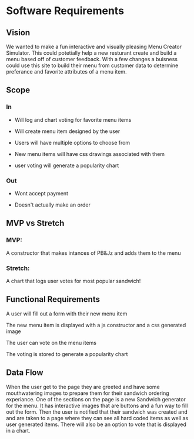# Software Requirements

## Vision

We wanted to make a fun interactive and visually pleasing Menu Creator Simulator. This could potetially help a new resturant create and build a menu based off of customer feedback. With a few changes a buisness could use this site to build their menu from customer data to determine preferance and favorite attributes of a menu item.

## Scope

### In

- Will log and chart voting for favorite menu items

- Will create menu item designed by the user

- Users will have multiple options to choose from

- New menu items will have css drawings associated with them

- user voting will generate a popularity chart

### Out

- Wont accept payment

- Doesn't actually make an order

## MVP vs Stretch

### MVP:

A constructor that makes intances of PB&Jz and adds them to the menu

### Stretch:

A chart that logs user votes for most popular sandwich!

## Functional Requirements

A user will fill out a form with their new menu item

The new menu item is displayed with a js constructor and a css generated image

The user can vote on the menu items

The voting is stored to generate a popularity chart

## Data Flow

When the user get to the page they are greeted and have some mouthwatering images to prepare them for their sandwich ordering experiance. One of the sections on the page is a new Sandwich generator for the menu. It has interactive images that are buttons and a fun way to fill out the form. Then the user is notified that their sandwich was created and and are taken to a page where they can see all hard coded items as well as user generated items. There will also be an option to vote that is displayed in a chart. 
